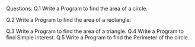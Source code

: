 Questions:
Q.1 Write a Program to find the area of a circle.

Q.2 Write a Program to find the area of a rectangle.

Q.3 Write a Program to find the area of a triangle.
Q.4 Write a Program to find Simple interest.
Q.5 Write a Program to find the Perimeter of the circle.